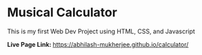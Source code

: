 <h1>Musical Calculator</h1>
<p>This is my first Web Dev Project using HTML, CSS, and Javascript</p>
<p><strong>Live Page Link: </strong><a href="https://abhilash-mukherjee.github.io/calculator/">https://abhilash-mukherjee.github.io/calculator/</a></p>
